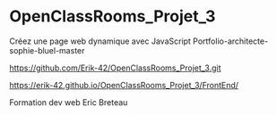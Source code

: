 # OpenClassRooms_Projet_3

Créez une page web dynamique avec JavaScript
Portfolio-architecte-sophie-bluel-master

<https://github.com/Erik-42/OpenClassRooms_Projet_3.git>

<https://erik-42.github.io/OpenClassRooms_Projet_3/FrontEnd/>

Formation dev web
Eric Breteau
